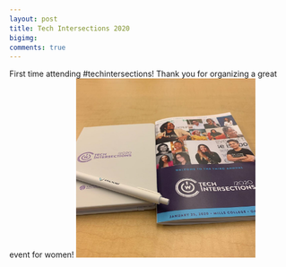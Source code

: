 ```yaml
--- 
layout: post 
title: Tech Intersections 2020
bigimg: 
comments: true 
---
```


First time attending #techintersections! Thank you for organizing a great event for women!
<img src="/img/posts/202001/techintersections.jpg" alt="Tech Intersections 2020" width="320px"> 
